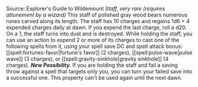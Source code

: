 Source: Explorer's Guide to Wildemount
*Staff, very rare (requires attunement by a wizard)*
This staff of polished gray wood bears numerous runes carved along its length. The staff has 10 charges and regains 1d6 + 4 expended charges daily at dawn. If you expend the last charge, roll a d20. On a 1, the staff turns into dust and is destroyed.
While holding the staff, you can use an action to expend 2 or more of its charges to cast one of the following spells from it, using your spell save DC and spell attack bonus: [[spell:fortunes-favor|fortune's favor]] (2 charges), [[spell:pulse-wave|pulse wave]] (3 charges), or [[spell:gravity-sinkhole|gravity sinkhole]] (4 charges).
***New Possibility.*** If you are holding the staff and fail a saving throw against a spell that targets only you, you can turn your failed save into a successful one. This property can't be used again until the next dawn.